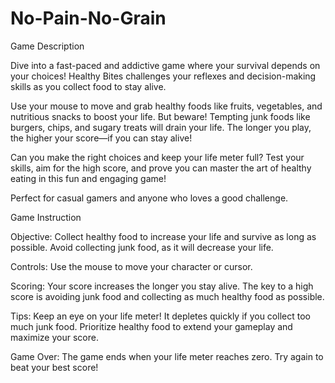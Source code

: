 # No-Pain-No-Grain

Game Description

Dive into a fast-paced and addictive game where your survival depends on your choices! Healthy Bites challenges your reflexes and decision-making skills as you collect food to stay alive.

Use your mouse to move and grab healthy foods like fruits, vegetables, and nutritious snacks to boost your life. But beware! Tempting junk foods like burgers, chips, and sugary treats will drain your life. The longer you play, the higher your score—if you can stay alive!

Can you make the right choices and keep your life meter full? Test your skills, aim for the high score, and prove you can master the art of healthy eating in this fun and engaging game!

Perfect for casual gamers and anyone who loves a good challenge.

Game Instruction

Objective:
Collect healthy food to increase your life and survive as long as possible.
Avoid collecting junk food, as it will decrease your life.

Controls:
Use the mouse to move your character or cursor.

Scoring:
Your score increases the longer you stay alive.
The key to a high score is avoiding junk food and collecting as much healthy food as possible.

Tips:
Keep an eye on your life meter! It depletes quickly if you collect too much junk food.
Prioritize healthy food to extend your gameplay and maximize your score.

Game Over:
The game ends when your life meter reaches zero. Try again to beat your best score!